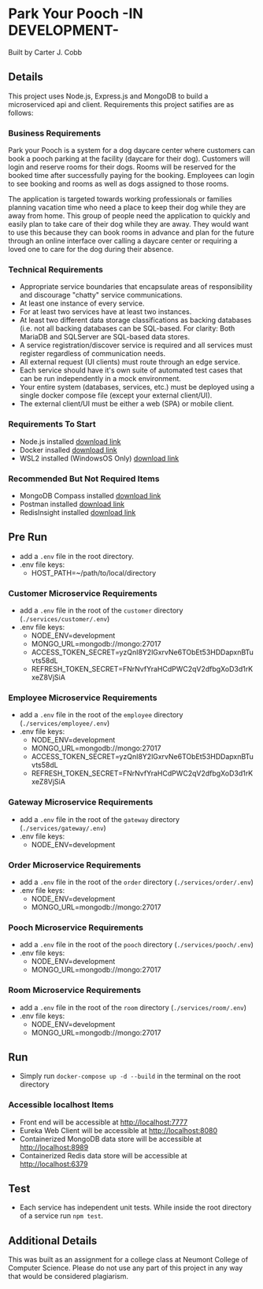 # Park Your Pooch -**IN DEVELOPMENT**-

Built by Carter J. Cobb

## Details

This project uses Node.js, Express.js and MongoDB to build a microserviced api and client. Requirements this project satifies are as follows:

### Business Requirements

Park your Pooch is a system for a dog daycare center where customers can book a pooch parking at the facility (daycare for their dog). Customers will login and reserve rooms for their dogs. Rooms will be reserved for the booked time after successfully paying for the booking. Employees can login to see booking and rooms as well as dogs assigned to those rooms.

The application is targeted towards working professionals or families planning vacation time who need a place to keep their dog while they are away from home. This group of people need the application to quickly and easily plan to take care of their dog while they are away. They would want to use this because they can book rooms in advance and plan for the future through an online interface over calling a daycare center or requiring a loved one to care for the dog during their absence.

### Technical Requirements

- Appropriate service boundaries that encapsulate areas of responsibility and discourage "chatty" service communications.
- At least one instance of every service.
- For at least two services have at least two instances.
- At least two different data storage classifications as backing databases (i.e. not all backing databases can be SQL-based. For clarity: Both MariaDB and SQLServer are SQL-based data stores.
- A service registration/discover service is required and all services must register regardless of communication needs.
- All external request (UI clients) must route through an edge service.
- Each service should have it's own suite of automated test cases that can be run independently in a mock environment.
- Your entire system (databases, services, etc.) must be deployed using a single docker compose file (except your external client/UI).
- The external client/UI must be either a web (SPA) or mobile client.

### Requirements To Start

- Node.js installed [download link](https://nodejs.org/en/download/)
- Docker insalled [download link](https://www.docker.com/products/docker-desktop)
- WSL2 installed (WindowsOS Only) [download link](https://wslstorestorage.blob.core.windows.net/wslblob/wsl_update_x64.msi)

### Recommended But Not Required Items

- MongoDB Compass installed [download link](https://www.mongodb.com/try/download/compass)
- Postman installed [download link](https://www.postman.com/downloads/)
- RedisInsight installed [download link](https://redislabs.com/redis-enterprise/redis-insight/)

## Pre Run

- add a `.env` file in the root directory.
- .env file keys:
  - HOST_PATH=~/path/to/local/directory

### Customer Microservice Requirements

- add a `.env` file in the root of the `customer` directory (`./services/customer/.env`)
- .env file keys:
  - NODE_ENV=development
  - MONGO_URL=mongodb://mongo:27017
  - ACCESS_TOKEN_SECRET=yzQnI8Y2lGxrvNe6TObEt53HDDapxnBTuvts58dL
  - REFRESH_TOKEN_SECRET=FNrNvfYraHCdPWC2qV2dfbgXoD3d1rKxeZ8VjSiA

### Employee Microservice Requirements

- add a `.env` file in the root of the `employee` directory (`./services/employee/.env`)
- .env file keys:
  - NODE_ENV=development
  - MONGO_URL=mongodb://mongo:27017
  - ACCESS_TOKEN_SECRET=yzQnI8Y2lGxrvNe6TObEt53HDDapxnBTuvts58dL
  - REFRESH_TOKEN_SECRET=FNrNvfYraHCdPWC2qV2dfbgXoD3d1rKxeZ8VjSiA

### Gateway Microservice Requirements

- add a `.env` file in the root of the `gateway` directory (`./services/gateway/.env`)
- .env file keys:
  - NODE_ENV=development

### Order Microservice Requirements

- add a `.env` file in the root of the `order` directory (`./services/order/.env`)
- .env file keys:
  - NODE_ENV=development
  - MONGO_URL=mongodb://mongo:27017

### Pooch Microservice Requirements

- add a `.env` file in the root of the `pooch` directory (`./services/pooch/.env`)
- .env file keys:
  - NODE_ENV=development
  - MONGO_URL=mongodb://mongo:27017

### Room Microservice Requirements

- add a `.env` file in the root of the `room` directory (`./services/room/.env`)
- .env file keys:
  - NODE_ENV=development
  - MONGO_URL=mongodb://mongo:27017

## Run

- Simply run `docker-compose up -d --build` in the terminal on the root directory

### Accessible localhost Items

- Front end will be accessible at <http://localhost:7777>
- Eureka Web Client will be accessible at <http://localhost:8080>
- Containerized MongoDB data store will be accessible at <http://localhost:8989>
- Containerized Redis data store will be accessible at <http://localhost:6379>

## Test

- Each service has independent unit tests. While inside the root directory of a service run `npm test`.

## Additional Details

This was built as an assignment for a college class at Neumont College of Computer Science. Please do not use any part of this project in any way that would be considered plagiarism.
